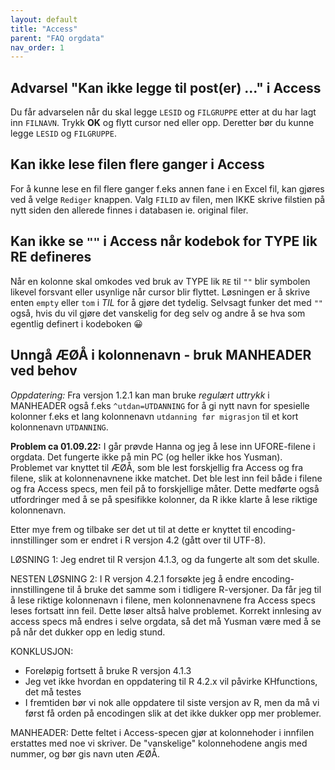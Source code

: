 ```yaml
---
layout: default
title: "Access"
parent: "FAQ orgdata"
nav_order: 1  
---
```


## Advarsel "Kan ikke legge til post(er) ..." i Access

Du får advarselen når du skal legge `LESID` og `FILGRUPPE` etter at du har lagt
inn `FILNAVN`. Trykk **OK** og flytt cursor ned eller opp. Deretter bør du kunne
legge `LESID` og `FILGRUPPE`.

## Kan ikke lese filen flere ganger i Access

For å kunne lese en fil flere ganger f.eks annen fane i en Excel fil, kan gjøres
ved å velge `Rediger` knappen. Valg `FILID` av filen, men IKKE skrive filstien på
nytt siden den allerede finnes i databasen ie. original filer.

## Kan ikke se `""` i Access når kodebok for TYPE lik RE defineres

Når en kolonne skal omkodes ved bruk av TYPE lik `RE` til `""` blir symbolen
likevel forsvant eller usynlige når cursor blir flyttet. Løsningen er å skrive
enten `empty` eller `tom` i *TIL* for å gjøre det tydelig. Selvsagt funker det
med `""` også, hvis du vil gjøre det vanskelig for deg selv og andre å se hva
som egentlig definert i kodeboken &#128512;

## Unngå ÆØÅ i kolonnenavn - bruk MANHEADER ved behov
*Oppdatering:* Fra versjon 1.2.1 kan man bruke *regulært uttrykk* i MANHEADER
også f.eks `^utdan=UTDANNING` for å gi nytt navn for spesielle kolonner f.eks et
lang kolonnenavn `utdanning før migrasjon` til et kort kolonnenavn `UTDANNING`.

**Problem ca 01.09.22:**
I går prøvde Hanna og jeg å lese inn UFORE-filene i orgdata. Det fungerte ikke på min PC (og heller ikke hos Yusman). Problemet var knyttet til ÆØÅ, som ble lest forskjellig fra Access og fra filene, slik at kolonnenavnene ikke matchet.  Det ble lest inn feil både i filene og fra Access specs, men feil på to forskjellige måter. Dette medførte også utfordringer med å se på spesifikke kolonner, da R ikke klarte å lese riktige kolonnenavn. 

Etter mye frem og tilbake ser det ut til at dette er knyttet til encoding-innstillinger som er endret i R versjon 4.2 (gått over til UTF-8). 

LØSNING 1: Jeg endret til R versjon 4.1.3, og da fungerte alt som det skulle. 

NESTEN LØSNING 2: I R versjon 4.2.1 forsøkte jeg å endre encoding-innstillingene til å bruke det samme som i tidligere R-versjoner. Da får jeg til å lese riktige kolonnenavn i filene, men kolonnenavnene fra Access specs leses fortsatt inn feil. Dette løser altså halve problemet. Korrekt innlesing av access specs må endres i selve orgdata, så det må Yusman være med å se på når det dukker opp en ledig stund. 

KONKLUSJON:
-	Foreløpig fortsett å bruke R versjon 4.1.3
-	Jeg vet ikke hvordan en oppdatering til R 4.2.x vil påvirke KHfunctions, det må testes
-	I fremtiden bør vi nok alle oppdatere til siste versjon av R, men da må vi først få orden på encodingen slik at det ikke dukker opp mer problemer. 

MANHEADER:
Dette feltet i Access-specen gjør at kolonnehoder i innfilen erstattes med noe vi skriver. 
De "vanskelige" kolonnehodene angis med nummer, og bør gis navn uten ÆØÅ.


